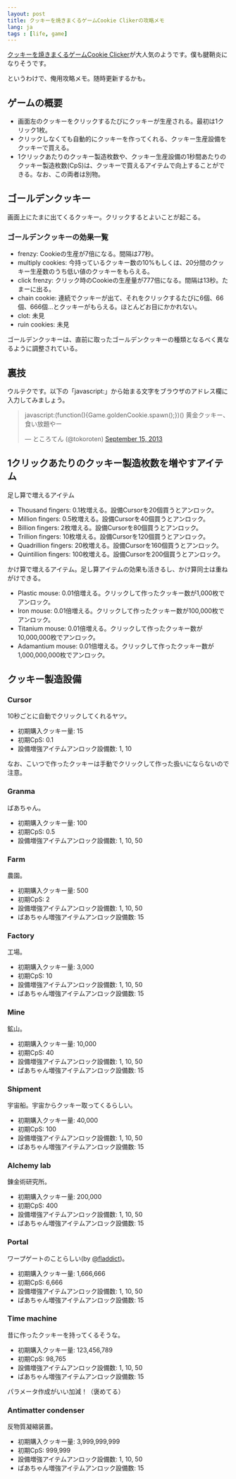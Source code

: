 ```yaml
---
layout: post
title: クッキーを焼きまくるゲームCookie Clikerの攻略メモ
lang: ja
tags : [life, game]
---
```

[クッキーを焼きまくるゲームCookie Clicker](http://orteil.dashnet.org/cookieclicker/)が大人気のようです。僕も腱鞘炎になりそうです。

というわけで、俺用攻略メモ。随時更新するかも。

## ゲームの概要

- 画面左のクッキーをクリックするたびにクッキーが生産される。最初は1クリック1枚。
- クリックしなくても自動的にクッキーを作ってくれる、クッキー生産設備をクッキーで買える。
- 1クリックあたりのクッキー製造枚数や、クッキー生産設備の1秒間あたりのクッキー製造枚数(CpS)は、クッキーで買えるアイテムで向上することができる。なお、この両者は別物。

## ゴールデンクッキー

画面上にたまに出てくるクッキー。クリックするとよいことが起こる。

### ゴールデンクッキーの効果一覧

- frenzy: Cookieの生産が7倍になる。間隔は77秒。
- multiply cookies: 今持っているクッキー数の10%もしくは、20分間のクッキー生産数のうち低い値のクッキーをもらえる。
- click frenzy: クリック時のCookieの生産量が777倍になる。間隔は13秒。たまーに出る。
- chain cookie: 連続でクッキーが出て、それをクリックするたびに6個、66個、666個…とクッキーがもらえる。ほとんどお目にかかれない。
- clot: 未見
- ruin cookies: 未見

ゴールデンクッキーは、直前に取ったゴールデンクッキーの種類となるべく異なるように調整されている。

## 裏技

ウルテクです。以下の「javascript:」から始まる文字をブラウザのアドレス欄に入力してみましょう。

<blockquote class="twitter-tweet"><p>javascript:(function(){Game.goldenCookie.spawn();})()&#10;黄金クッキー、食い放題やー</p>&mdash; ところてん (@tokoroten) <a href="https://twitter.com/tokoroten/statuses/379283461493637120">September 15, 2013</a></blockquote>
<script async src="//platform.twitter.com/widgets.js" charset="utf-8"></script>

## 1クリックあたりのクッキー製造枚数を増やすアイテム

足し算で増えるアイテム

- Thousand fingers: 0.1枚増える。設備Cursorを20個買うとアンロック。
- Million fingers: 0.5枚増える。設備Cursorを40個買うとアンロック。
- Billion fingers: 2枚増える。設備Cursorを80個買うとアンロック。
- Trillion fingers: 10枚増える。設備Cursorを120個買うとアンロック。
- Quadrillion fingers: 20枚増える。設備Cursorを160個買うとアンロック。
- Quintillion fingers: 100枚増える。設備Cursorを200個買うとアンロック。

かけ算で増えるアイテム。足し算アイテムの効果も活きるし、かけ算同士は重ねがけできる。

- Plastic mouse: 0.01倍増える。クリックして作ったクッキー数が1,000枚でアンロック。
- Iron mouse: 0.01倍増える。クリックして作ったクッキー数が100,000枚でアンロック。
- Titanium mouse: 0.01倍増える。クリックして作ったクッキー数が10,000,000枚でアンロック。
- Adamantium mouse: 0.01倍増える。クリックして作ったクッキー数が1,000,000,000枚でアンロック。

## クッキー製造設備

### Cursor

10秒ごとに自動でクリックしてくれるヤツ。

- 初期購入クッキー量: 15
- 初期CpS: 0.1
- 設備増強アイテムアンロック設備数: 1, 10

なお、こいつで作ったクッキーは手動でクリックして作った扱いにならないので注意。

### Granma

ばあちゃん。

- 初期購入クッキー量: 100
- 初期CpS: 0.5
- 設備増強アイテムアンロック設備数: 1, 10, 50

### Farm

農園。

- 初期購入クッキー量: 500
- 初期CpS: 2
- 設備増強アイテムアンロック設備数: 1, 10, 50
- ばあちゃん増強アイテムアンロック設備数: 15

### Factory

工場。

- 初期購入クッキー量: 3,000
- 初期CpS: 10
- 設備増強アイテムアンロック設備数: 1, 10, 50
- ばあちゃん増強アイテムアンロック設備数: 15

### Mine

鉱山。

- 初期購入クッキー量: 10,000
- 初期CpS: 40
- 設備増強アイテムアンロック設備数: 1, 10, 50
- ばあちゃん増強アイテムアンロック設備数: 15

### Shipment

宇宙船。宇宙からクッキー取ってくるらしい。

- 初期購入クッキー量: 40,000
- 初期CpS: 100
- 設備増強アイテムアンロック設備数: 1, 10, 50
- ばあちゃん増強アイテムアンロック設備数: 15

### Alchemy lab

錬金術研究所。

- 初期購入クッキー量: 200,000
- 初期CpS: 400
- 設備増強アイテムアンロック設備数: 1, 10, 50
- ばあちゃん増強アイテムアンロック設備数: 15

### Portal

ワープゲートのことらしい(by [@fladdict](https://twitter.com/fladdict))。

- 初期購入クッキー量: 1,666,666
- 初期CpS: 6,666
- 設備増強アイテムアンロック設備数: 1, 10, 50
- ばあちゃん増強アイテムアンロック設備数: 15

### Time machine

昔に作ったクッキーを持ってくるそうな。

- 初期購入クッキー量: 123,456,789
- 初期CpS: 98,765
- 設備増強アイテムアンロック設備数: 1, 10, 50
- ばあちゃん増強アイテムアンロック設備数: 15

パラメータ作成がいい加減！（褒めてる）

### Antimatter condenser

反物質凝縮装置。

- 初期購入クッキー量: 3,999,999,999
- 初期CpS: 999,999
- 設備増強アイテムアンロック設備数: 1, 10, 50
- ばあちゃん増強アイテムアンロック設備数: 15
